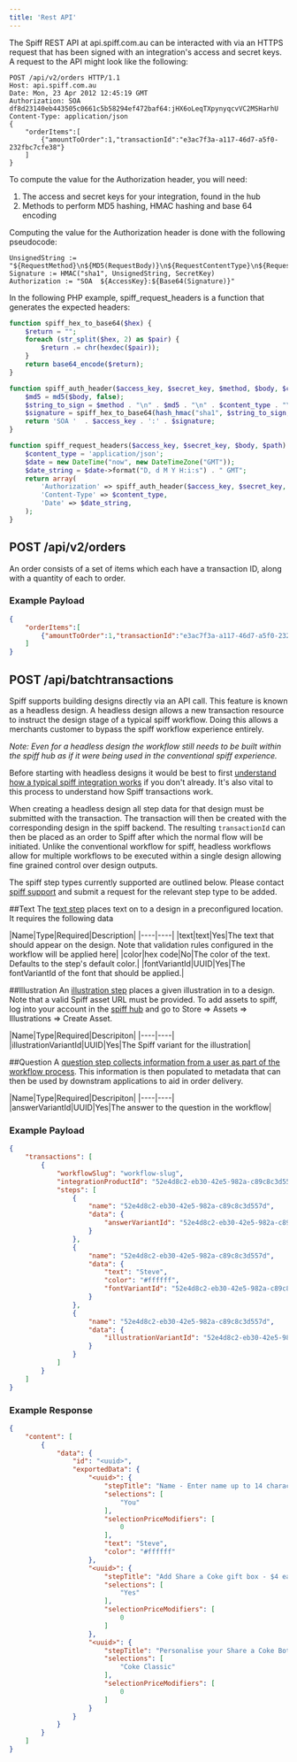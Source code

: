 ```yaml
---
title: 'Rest API'
---
```


The Spiff REST API at api.spiff.com.au can be interacted with via an HTTPS request that has been signed with an integration's access and secret keys. A request to the API might look like the following:

```
POST /api/v2/orders HTTP/1.1
Host: api.spiff.com.au
Date: Mon, 23 Apr 2012 12:45:19 GMT
Authorization: SOA df8d23140eb443505c0661c5b58294ef472baf64:jHX6oLeqTXpynyqcvVC2MSHarhU
Content-Type: application/json
{
    "orderItems":[
        {"amountToOrder":1,"transactionId":"e3ac7f3a-a117-46d7-a5f0-232fbc7cfe38"}
    ]
}
```

To compute the value for the Authorization header, you will need:

1. The access and secret keys for your integration, found in the hub
2. Methods to perform MD5 hashing, HMAC hashing and base 64 encoding

Computing the value for the Authorization header is done with the following pseudocode:

```
UnsignedString := "${RequestMethod}\n${MD5(RequestBody)}\n${RequestContentType}\n${RequestDate}\n${RequestPath}"
Signature := HMAC("sha1", UnsignedString, SecretKey)
Authorization := "SOA  ${AccessKey}:${Base64(Signature)}"
```

In the following PHP example, spiff_request_headers is a function that generates the expected headers:

```php
function spiff_hex_to_base64($hex) {
    $return = "";
    foreach (str_split($hex, 2) as $pair) {
        $return .= chr(hexdec($pair));
    }
    return base64_encode($return);
}

function spiff_auth_header($access_key, $secret_key, $method, $body, $content_type, $date_string, $path) {
    $md5 = md5($body, false);
    $string_to_sign = $method . "\n" . $md5 . "\n" . $content_type . "\n" . $date_string . "\n" . $path;
    $signature = spiff_hex_to_base64(hash_hmac("sha1", $string_to_sign, $secret_key));
    return 'SOA '  . $access_key . ':' . $signature;
}

function spiff_request_headers($access_key, $secret_key, $body, $path) {
    $content_type = 'application/json';
    $date = new DateTime("now", new DateTimeZone("GMT"));
    $date_string = $date->format("D, d M Y H:i:s") . " GMT";
    return array(
        'Authorization' => spiff_auth_header($access_key, $secret_key, 'POST', $body, $content_type, $date_string, $path),
        'Content-Type' => $content_type,
        'Date' => $date_string,
    );
}
```

## POST /api/v2/orders

An order consists of a set of items which each have a transaction ID, along with a quantity of each to order.

### Example Payload

```json
{
    "orderItems":[
        {"amountToOrder":1,"transactionId":"e3ac7f3a-a117-46d7-a5f0-232fbc7cfe38"}
    ]
}
```

## POST /api/batchtransactions

Spiff supports building designs directly via an API call. This feature is known as a headless design. A headless design allows a new transaction resource to instruct the design stage of a typical spiff workflow. Doing this allows a merchants customer to bypass the spiff workflow experience entirely. 

_Note: Even for a headless design the workflow still needs to be built within the spiff hub as if it were being used in the conventional spiff experience._


Before starting with headless designs it would be best to first [understand how a typical spiff integration works](/developer/integrations) if you don't already. It's also vital to this process to understand how Spiff transactions work.

When creating a headless design all step data for that design must be submitted with the transaction. The transaction will then be created with the corresponding design in the spiff backend. The resulting `transactionId` can then be placed as an order to Spiff after which the normal flow will be initiated. Unlike the conventional workflow for spiff, headless workflows allow for multiple workflows to be executed within a single design allowing fine grained control over design outputs.

The spiff step types currently supported are outlined below. Please contact [spiff support](https://spiffassist.freshdesk.com/support/solutions) and submit a request for the relevant step type to be added. 

##Text
The [text step](/spiff-concepts/step-types/add-text) places text on to a design in a preconfigured location. It requires the following data

|Name|Type|Required|Description|
|----|----|
|text|text|Yes|The text that should appear on the design. Note that validation rules configured in the workflow will be applied here|
|color|hex code|No|The color of the text. Defaults to the step's default color.|
|fontVariantId|UUID|Yes|The fontVariantId of the font that should be applied.|

##Illustration
An [illustration step](/spiff-concepts/step-types/add-illustrations) places a given illustration in to a design. Note that a valid Spiff asset URL must be provided. To add assets to spiff, log into your account in the [spiff hub](https://app.spiff.com.au) and go to Store => Assets => Illustrations => Create Asset. 

|Name|Type|Required|Descripiton|
|----|----|
|illustrationVariantId|UUID|Yes|The Spiff variant for the illustration|

##Question
A [question step collects information from a user as part of the workflow process](/spiff-concepts/step-types/add-question). This information is then populated to metadata that can then be used by downstram applications to aid in order delivery.

|Name|Type|Required|Descripiton|
|----|----|
|answerVariantId|UUID|Yes|The answer to the question in the workflow|


### Example Payload
```json
{
    "transactions": [
        {
        	"workflowSlug": "workflow-slug",
        	"integrationProductId": "52e4d8c2-eb30-42e5-982a-c89c8c3d557d",
            "steps": [
                {
                	"name": "52e4d8c2-eb30-42e5-982a-c89c8c3d557d",
                    "data": {
                        "answerVariantId": "52e4d8c2-eb30-42e5-982a-c89c8c3d557d"
                    }
                },
                {
                    "name": "52e4d8c2-eb30-42e5-982a-c89c8c3d557d",
                    "data": {
                        "text": "Steve",
                        "color": "#ffffff",
                        "fontVariantId": "52e4d8c2-eb30-42e5-982a-c89c8c3d557d"
                    }
                },
                {
                	"name": "52e4d8c2-eb30-42e5-982a-c89c8c3d557d",
                    "data": {
                        "illustrationVariantId": "52e4d8c2-eb30-42e5-982a-c89c8c3d557d"
                    }
                }
            ]
        }
    ]
}
```

### Example Response
```json
{
    "content": [
        {
            "data": {
                "id": "<uuid>",
                "exportedData": {
                    "<uuid>": {
                        "stepTitle": "Name - Enter name up to 14 characters",
                        "selections": [
                            "You"
                        ],
                        "selectionPriceModifiers": [
                            0
                        ],
                        "text": "Steve",
                        "color": "#ffffff"
                    },
                    "<uuid>": {
                        "stepTitle": "Add Share a Coke gift box - $4 each",
                        "selections": [
                            "Yes"
                        ],
                        "selectionPriceModifiers": [
                            0
                        ]
                    },
                    "<uuid>": {
                        "stepTitle": "Personalise your Share a Coke Bottle",
                        "selections": [
                            "Coke Classic"
                        ],
                        "selectionPriceModifiers": [
                            0
                        ]
                    }
                }
            }
        }
    ]
}
```